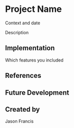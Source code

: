 # Project Name

Context and date

Description

## Implementation
Which features you included

## References

## Future Development

## Created by
Jason Francis